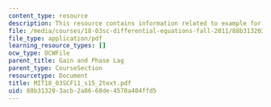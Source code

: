 ```yaml
---
content_type: resource
description: This resource contains information related to example for stability.
file: /media/courses/18-03sc-differential-equations-fall-2011/88b313203acb2a8668de4578a404ffd5_MIT18_03SCF11_s15_2text.pdf
file_type: application/pdf
learning_resource_types: []
ocw_type: OCWFile
parent_title: Gain and Phase Lag
parent_type: CourseSection
resourcetype: Document
title: MIT18_03SCF11_s15_2text.pdf
uid: 88b31320-3acb-2a86-68de-4578a404ffd5
---
```

